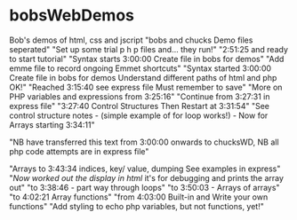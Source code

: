 # bobsWebDemos
Bob's demos of html, css and jscript 
"bobs and chucks Demo files seperated"
"Set up some trial p h p files and... they run!"
"2:51:25 and ready to start tutorial"
"Syntax starts 3:00:00 Create file in bobs for demos"
"Add emme file to record ongoing Emmet shortcuts"
"Syntax started 3:00:00 Create file in bobs for demos Understand different paths of html and php OK!"
"Reached 3:15:40 see express file Must remember to save"
"More on PHP variables and expressions from 3:25:16"
"Continue from 3:27:31 in express file"
"3:27:40 Control Structures Then Restart at 3:31:54"
"See control structure notes - (simple example of for loop works!) - 
Now for Arrays starting 3:34:11"

"NB have transferred this text from 3:00:00 onwards to chucksWD, NB all php code attempts are in express file"

"Arrays to 3:43:34 indices, key/ value, dumping See examples in express"
"*Now worked out the display in html* it's for debugging and prints the array out"
"to 3:38:46 - part way through loops"
"to 3:50:03 - Arrays of arrays"
"to 4:02:21 Array functions"
"from 4:03:00 Built-in and Write your own functions"
"Add styling to echo php variables, but not functions, yet!"